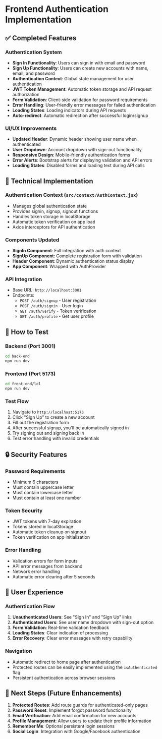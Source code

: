 # Frontend Authentication Implementation

## ✅ Completed Features

### Authentication System
- **Sign In Functionality**: Users can sign in with email and password
- **Sign Up Functionality**: Users can create new accounts with name, email, and password
- **Authentication Context**: Global state management for user authentication
- **JWT Token Management**: Automatic token storage and API request authorization
- **Form Validation**: Client-side validation for password requirements
- **Error Handling**: User-friendly error messages for failed authentication
- **Loading States**: Loading indicators during API requests
- **Auto-redirect**: Automatic redirection after successful login/signup

### UI/UX Improvements
- **Updated Header**: Dynamic header showing user name when authenticated
- **User Dropdown**: Account dropdown with sign-out functionality
- **Responsive Design**: Mobile-friendly authentication forms
- **Error Alerts**: Bootstrap alerts for displaying validation and API errors
- **Loading States**: Disabled forms and loading text during API calls

## 🔧 Technical Implementation

### Authentication Context (`src/context/AuthContext.jsx`)
- Manages global authentication state
- Provides signin, signup, signout functions
- Handles token storage in localStorage
- Automatic token verification on app load
- Axios interceptors for API authentication

### Components Updated
- **SignIn Component**: Full integration with auth context
- **SignUp Component**: Complete registration form with validation
- **Header Component**: Dynamic authentication status display
- **App Component**: Wrapped with AuthProvider

### API Integration
- Base URL: `http://localhost:3001`
- Endpoints:
  - `POST /auth/signup` - User registration
  - `POST /auth/signin` - User login
  - `GET /auth/verify` - Token verification
  - `GET /auth/profile` - Get user profile

## 🚀 How to Test

### Backend (Port 3001)
```bash
cd back-end
npm run dev
```

### Frontend (Port 5173)
```bash
cd front-end/lol
npm run dev
```

### Test Flow
1. Navigate to `http://localhost:5173`
2. Click "Sign Up" to create a new account
3. Fill out the registration form
4. After successful signup, you'll be automatically signed in
5. Try signing out and signing back in
6. Test error handling with invalid credentials

## 🔒 Security Features

### Password Requirements
- Minimum 6 characters
- Must contain uppercase letter
- Must contain lowercase letter
- Must contain at least one number

### Token Security
- JWT tokens with 7-day expiration
- Tokens stored in localStorage
- Automatic token cleanup on signout
- Token verification on app initialization

### Error Handling
- Validation errors for form inputs
- API error messages from backend
- Network error handling
- Automatic error clearing after 5 seconds

## 📱 User Experience

### Authentication Flow
1. **Unauthenticated Users**: See "Sign In" and "Sign Up" links
2. **Authenticated Users**: See user name dropdown with sign-out option
3. **Form Validation**: Real-time validation feedback
4. **Loading States**: Clear indication of processing
5. **Error Recovery**: Clear error messages with retry capability

### Navigation
- Automatic redirect to home page after authentication
- Protected routes can be easily implemented using the `isAuthenticated` flag
- Persistent authentication across browser sessions

## 🎯 Next Steps (Future Enhancements)

1. **Protected Routes**: Add route guards for authenticated-only pages
2. **Password Reset**: Implement forgot password functionality
3. **Email Verification**: Add email confirmation for new accounts
4. **Profile Management**: Allow users to update their profile information
5. **Remember Me**: Optional persistent login sessions
6. **Social Login**: Integration with Google/Facebook authentication
